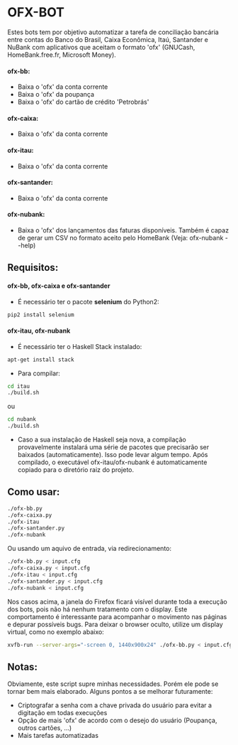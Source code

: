 OFX-BOT
=============

Estes bots tem por objetivo automatizar a tarefa de conciliação bancária entre contas do Banco do Brasil,
Caixa Econômica, Itaú, Santander e NuBank com aplicativos que aceitam o formato 'ofx' (GNUCash, HomeBank.free.fr, Microsoft Money). 

#### ofx-bb:
* Baixa o 'ofx' da conta corrente
* Baixa o 'ofx' da poupança
* Baixa o 'ofx' do cartão de crédito 'Petrobrás'

#### ofx-caixa:
* Baixa o 'ofx' da conta corrente

#### ofx-itau:
* Baixa o 'ofx' da conta corrente

#### ofx-santander:
* Baixa o 'ofx' da conta corrente

#### ofx-nubank:
* Baixa o 'ofx' dos lançamentos das faturas disponíveis. Também é capaz de gerar
um CSV no formato aceito pelo HomeBank (Veja: ofx-nubank --help)


Requisitos:
--------------

#### ofx-bb, ofx-caixa e ofx-santander
* É necessário ter o pacote **selenium** do Python2:

```bash
pip2 install selenium
```

#### ofx-itau, ofx-nubank

* É necessário ter o Haskell Stack instalado:

```bash
apt-get install stack
```

* Para compilar:

```bash
cd itau
./build.sh
```
ou 

```bash
cd nubank
./build.sh
```

* Caso a sua instalação de Haskell seja nova, a compilação provavelmente instalará uma série de pacotes que precisarão ser baixados (automaticamente). Isso pode levar algum tempo. Após compilado, o executável ofx-itau/ofx-nubank é automaticamente copiado para o diretório raiz do projeto.


Como usar:
-------------

```bash
./ofx-bb.py
./ofx-caixa.py
./ofx-itau
./ofx-santander.py
./ofx-nubank
```
Ou usando um aquivo de entrada, via redirecionamento:

```bash
./ofx-bb.py < input.cfg
./ofx-caixa.py < input.cfg
./ofx-itau < input.cfg
./ofx-santander.py < input.cfg
./ofx-nubank < input.cfg
```

Nos casos acima, a janela do Firefox ficará visível durante toda a execução dos bots, pois não há 
nenhum tratamento com o display. Este comportamento é interessante para acompanhar o movimento 
nas páginas e depurar possíveis bugs. Para deixar o browser oculto, utilize um display virtual,
como no exemplo abaixo:

```bash
xvfb-run --server-args="-screen 0, 1440x900x24" ./ofx-bb.py < input.cfg
```

Notas:
------------

Obviamente, este script supre minhas necessidades. Porém ele pode se tornar bem mais elaborado.
Alguns pontos a se melhorar futuramente:

* Criptografar a senha com a chave privada do usuário para evitar a digitação em todas execuções
* Opção de mais 'ofx' de acordo com o desejo do usuário (Poupança, outros cartões, ...)
* Mais tarefas automatizadas 

